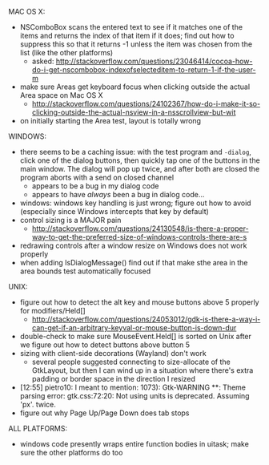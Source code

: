 MAC OS X:
- NSComboBox scans the entered text to see if it matches one of the items and returns the index of that item if it does; find out how to suppress this so that it returns -1 unless the item was chosen from the list (like the other platforms)
	- asked: http://stackoverflow.com/questions/23046414/cocoa-how-do-i-get-nscombobox-indexofselecteditem-to-return-1-if-the-user-m
- make sure Areas get keyboard focus when clicking outside the actual Area space on Mac OS X
	- http://stackoverflow.com/questions/24102367/how-do-i-make-it-so-clicking-outside-the-actual-nsview-in-a-nsscrollview-but-wit
- on initially starting the Area test, layout is totally wrong

WINDOWS:
- there seems to be a caching issue: with the test program and `-dialog`, click one of the dialog buttons, then quickly tap one of the buttons in the main window. The dialog will pop up twice, and after both are closed the program aborts with a send on closed channel
	- appears to be a bug in my dialog code
	- appears to have *always* been a bug in dialog code...
- windows: windows key handling is just wrong; figure out how to avoid (especially since Windows intercepts that key by default)
- control sizing is a MAJOR pain
	- http://stackoverflow.com/questions/24130548/is-there-a-proper-way-to-get-the-preferred-size-of-windows-controls-there-are-s
- redrawing controls after a window resize on Windows does not work properly
- when adding IsDialogMessage() find out if that make sthe area in the area bounds test automatically focused

UNIX:
- figure out how to detect the alt key and mouse buttons above 5 properly for modifiers/Held[]
	- http://stackoverflow.com/questions/24053012/gdk-is-there-a-way-i-can-get-if-an-arbitrary-keyval-or-mouse-button-is-down-dur
- double-check to make sure MouseEvent.Held[] is sorted on Unix after we figure out how to detect buttons above button 5
- sizing with client-side decorations (Wayland) don't work
	- several people suggested connecting to size-allocate of the GtkLayout, but then I can wind up in a situation where there's extra padding or border space in the direction I resized
- [12:55] <myklgo> pietro10: I meant to mention: 1073): Gtk-WARNING **: Theme parsing error: gtk.css:72:20: Not using units is deprecated. Assuming 'px'.    twice.
- figure out why Page Up/Page Down does tab stops

ALL PLATFORMS:
- windows code presently wraps entire function bodies in uitask; make sure the other platforms do too
